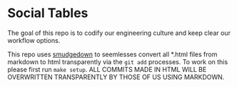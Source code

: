 # Social Tables

The goal of this repo is to codify our engineering culture and keep clear our workflow options.

This repo uses [smudgedown](https://github.com/mcwhittemore/smudgedown) to seemlesses convert all *.html files from markdown to html transparently via the `git add` processes. To work on this please first run `make setup`. ALL COMMITS MADE IN HTML WILL BE OVERWRITTEN TRANSPARENTLY BY THOSE OF US USING MARKDOWN.
